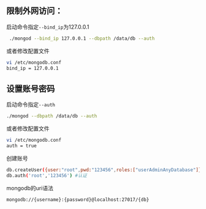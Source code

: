 ## 限制外网访问：
启动命令指定`--bind_ip`为127.0.0.1
```bash
 ./mongod --bind_ip 127.0.0.1 --dbpath /data/db --auth
```

或者修改配置文件
```bash
vi /etc/mongodb.conf
bind_ip = 127.0.0.1
```

## 设置账号密码
启动命令指定`--auth`
```bash
./mongod --dbpath /data/db --auth
```

或者修改配置文件
```bash
vi /etc/mongodb.conf
auth = true
```

创建账号
```bash
db.createUser({user:"root",pwd:"123456",roles:["userAdminAnyDatabase"]})
db.auth('root','123456') #认证
```

mongodb的uri语法
```bash
mongodb://{username}:{password}@localhost:27017/{db}
```








